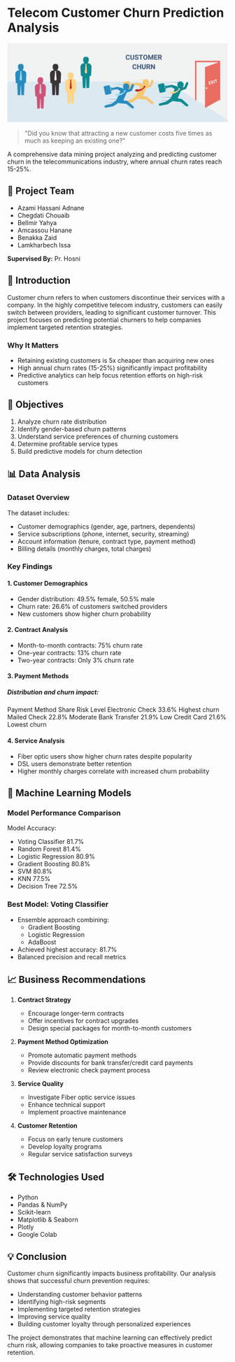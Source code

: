 # Telecom Customer Churn Prediction Analysis 

![Telecom Customer Churn](./docs/pic_project.png) 

> "Did you know that attracting a new customer costs five times as much as keeping an existing one?"

A comprehensive data mining project analyzing and predicting customer churn in the telecommunications industry, where annual churn rates reach 15-25%.

## 👥 Project Team
- Azami Hassani Adnane
- Chegdati Chouaib 
- Bellmir Yahya
- Amcassou Hanane
- Benakka Zaid
- Lamkharbech Issa

**Supervised By:** Pr. Hosni

## 📌 Introduction
Customer churn refers to when customers discontinue their services with a company. In the highly competitive telecom industry, customers can easily switch between providers, leading to significant customer turnover. This project focuses on predicting potential churners to help companies implement targeted retention strategies.

### Why It Matters
- Retaining existing customers is 5x cheaper than acquiring new ones
- High annual churn rates (15-25%) significantly impact profitability
- Predictive analytics can help focus retention efforts on high-risk customers

## 🎯 Objectives
1. Analyze churn rate distribution
2. Identify gender-based churn patterns
3. Understand service preferences of churning customers
4. Determine profitable service types
5. Build predictive models for churn detection

## 📊 Data Analysis

### Dataset Overview
The dataset includes:
- Customer demographics (gender, age, partners, dependents)
- Service subscriptions (phone, internet, security, streaming)
- Account information (tenure, contract type, payment method)
- Billing details (monthly charges, total charges)

### Key Findings

#### 1. Customer Demographics
- Gender distribution: 49.5% female, 50.5% male
- Churn rate: 26.6% of customers switched providers
- New customers show higher churn probability

#### 2. Contract Analysis
- Month-to-month contracts: 75% churn rate
- One-year contracts: 13% churn rate
- Two-year contracts: Only 3% churn rate

#### 3. Payment Methods
##### Distribution and churn impact:

Payment Method Share Risk Level Electronic Check 33.6% Highest churn Mailed Check 22.8% Moderate Bank Transfer 21.9% Low Credit Card 21.6% Lowest churn

#### 4. Service Analysis
- Fiber optic users show higher churn rates despite popularity
- DSL users demonstrate better retention
- Higher monthly charges correlate with increased churn probability

## 🤖 Machine Learning Models

### Model Performance Comparison
Model Accuracy: 
- Voting Classifier 81.7% 
- Random Forest 81.4% 
- Logistic Regression 80.9% 
- Gradient Boosting 80.8%
- SVM 80.8%
- KNN 77.5%
- Decision Tree 72.5%

### Best Model: Voting Classifier
- Ensemble approach combining:
  - Gradient Boosting
  - Logistic Regression
  - AdaBoost
- Achieved highest accuracy: 81.7%
- Balanced precision and recall metrics

## 📈 Business Recommendations

1. **Contract Strategy**
   - Encourage longer-term contracts
   - Offer incentives for contract upgrades
   - Design special packages for month-to-month customers

2. **Payment Method Optimization**
   - Promote automatic payment methods
   - Provide discounts for bank transfer/credit card payments
   - Review electronic check payment process

3. **Service Quality**
   - Investigate Fiber optic service issues
   - Enhance technical support
   - Implement proactive maintenance

4. **Customer Retention**
   - Focus on early tenure customers
   - Develop loyalty programs
   - Regular service satisfaction surveys

## 🛠 Technologies Used
- Python
- Pandas & NumPy
- Scikit-learn
- Matplotlib & Seaborn
- Plotly
- Google Colab

## 💡 Conclusion
Customer churn significantly impacts business profitability. Our analysis shows that successful churn prevention requires:
- Understanding customer behavior patterns
- Identifying high-risk segments
- Implementing targeted retention strategies
- Improving service quality
- Building customer loyalty through personalized experiences

The project demonstrates that machine learning can effectively predict churn risk, allowing companies to take proactive measures in customer retention.

